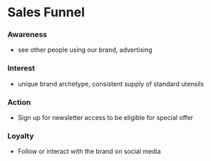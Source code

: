 # Sales Funnel

### Awareness 
- see other people using our brand, advertising 

### Interest 
- unique brand archetype, consistent supply of standard utensils

### Action
- Sign up for newsletter access to be eligible for special offer

### Loyalty
- Follow or interact with the brand on social media 
